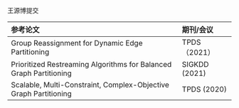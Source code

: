 王源博提交

| 参考论文        | 期刊/会议   |
| :--------  | :-----  |
|Group Reassignment for Dynamic Edge Partitioning | TPDS（2021）|
| Prioritized Restreaming Algorithms for Balanced Graph Partitioning | SIGKDD (2021)|
| Scalable, Multi-Constraint, Complex-Objective Graph Partitioning|TPDS (2020)|

